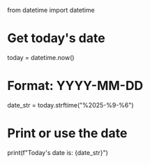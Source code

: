 from datetime import datetime

# Get today's date
today = datetime.now()

# Format: YYYY-MM-DD
date_str = today.strftime("%2025-%9-%6")

# Print or use the date
print(f"Today's date is: {date_str}")
